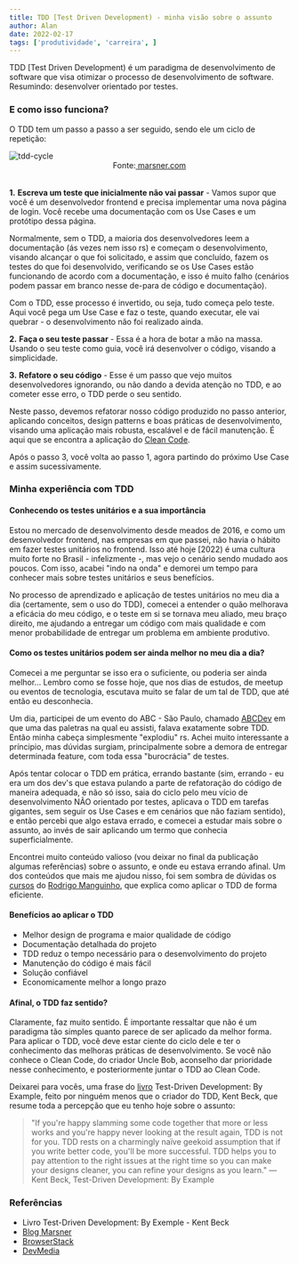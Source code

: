```yaml
---
title: TDD [Test Driven Development) - minha visão sobre o assunto
author: Alan
date: 2022-02-17
tags: ['produtividade', 'carreira', ]
---
```


<!-- Introduction to my blog post -->

TDD [Test Driven Development) é um paradigma de desenvolvimento de software que visa otimizar o processo de desenvolvimento de software. Resumindo: desenvolver orientado por testes.

### E como isso funciona?

O TDD tem um passo a passo a ser seguido, sendo ele um ciclo de repetição:

<img src="https://marsner.com/wp-content/uploads/test-driven-development-TDD.png" style="display:flex;margin:auto;" alt="tdd-cycle">
<span style="display:flex;justify-content:center;margin-bottom:2rem;">Fonte: <a href="https://marsner.com" target="_blank" rel="noopener noreferrer">&nbsp;marsner.com</a>
</span>

**1.** __Escreva um teste que inicialmente não vai passar__ - Vamos supor que você é um desenvolvedor frontend e precisa implementar uma nova página de login. Você recebe uma documentação com os Use Cases e um protótipo dessa página.

Normalmente, sem o TDD, a maioria dos desenvolvedores leem a documentação (ás vezes nem isso rs) e começam o desenvolvimento, visando alcançar o que foi solicitado, e assim que concluído, fazem os testes do que foi desenvolvido, verificando se os Use Cases estão funcionando de acordo com a documentação, e isso é muito falho (cenários podem passar em branco nesse de-para de código e documentação).

Com o TDD, esse processo é invertido, ou seja, tudo começa pelo teste. Aqui você pega um Use Case e faz o teste, quando executar, ele vai quebrar - o desenvolvimento não foi realizado ainda.

**2.** __Faça o seu teste passar__ - Essa é a hora de botar a mão na massa. Usando o seu teste como guia, você irá desenvolver o código, visando a simplicidade.

**3.** __Refatore o seu código__ - Esse é um passo que vejo muitos desenvolvedores ignorando, ou não dando a devida atenção no TDD, e ao cometer esse erro, o TDD perde o seu sentido.

Neste passo, devemos refatorar nosso código produzido no passo anterior, aplicando conceitos, design patterns e boas práticas de desenvolvimento, visando uma aplicação mais robusta, escalável e de fácil manutenção. É aqui que se encontra a aplicação do [Clean Code](https://garywoodfine.com/what-is-clean-code/).

Após o passo 3, você volta ao passo 1, agora partindo do próximo Use Case e assim sucessivamente.


### Minha experiência com TDD

#### Conhecendo os testes unitários e a sua importância


Estou no mercado de desenvolvimento desde meados de 2016, e como um desenvolvedor frontend, nas empresas em que passei, não havia o hábito em fazer testes unitários no frontend. Isso até hoje [2022) é uma cultura muito forte no Brasil - infelizmente -, mas vejo o cenário sendo mudado aos poucos. Com isso, acabei "indo na onda" e demorei um tempo para conhecer mais sobre testes unitários e seus benefícios.

No processo de aprendizado e aplicação de testes unitários no meu dia a dia (certamente, sem o uso do TDD), comecei a entender o quão melhorava a eficácia do meu código, e o teste em si se tornava meu aliado, meu braço direito, me ajudando a entregar um código com mais qualidade e com menor probabilidade de entregar um problema em ambiente produtivo.


#### Como os testes unitários podem ser ainda melhor no meu dia a dia?


Comecei a me perguntar se isso era o suficiente, ou poderia ser ainda melhor... Lembro como se fosse hoje, que nos dias de estudos, de meetup ou eventos de tecnologia, escutava muito se falar de um tal de TDD, que até então eu desconhecia.

Um dia, participei de um evento do ABC - São Paulo, chamado [ABCDev](https://abcdevelopers.org/) em que uma das paletras na qual eu assisti, falava exatamente sobre TDD. Então minha cabeça simplesmente "explodiu" rs. Achei muito interessante a príncipio, mas dúvidas surgiam, principalmente sobre a demora de entregar determinada feature, com toda essa "burocrácia" de testes.

Após tentar colocar o TDD em prática, errando bastante (sim, errando - eu era um dos dev's que estava pulando a parte de refatoração do código de maneira adequada, e não só isso, saia do ciclo pelo meu vício de desenvolvimento NÃO orientado por testes, aplicava o TDD em tarefas gigantes, sem seguir os Use Cases e em cenários que não faziam sentido), e então percebi que algo estava errado, e comecei a estudar mais sobre o assunto, ao invés de sair aplicando um termo que conhecia superficialmente.

Encontrei muito conteúdo valioso (vou deixar no final da publicação algumas referências) sobre o assunto, e onde eu estava errando afinal. Um dos conteúdos que mais me ajudou nisso, foi sem sombra de dúvidas os [cursos](https://rmanguinho.github.io/) do [Rodrigo Manguinho](https://www.linkedin.com/in/rmanguinho), que explica como aplicar o TDD de forma eficiente.

#### Benefícios ao aplicar o TDD


* Melhor design de programa e maior qualidade de código
* Documentação detalhada do projeto
* TDD reduz o tempo necessário para o desenvolvimento do projeto
* Manutenção do código é mais fácil
* Solução confiável
* Economicamente melhor a longo prazo


#### Afinal, o TDD faz sentido?


Claramente, faz muito sentido. É importante ressaltar que não é um paradigma tão simples quanto parece de ser aplicado da melhor forma. Para aplicar o TDD, você deve estar ciente do ciclo dele e ter o conhecimento das melhoras práticas de desenvolvimento. Se você não conhece o Clean Code, do criador Uncle Bob, aconselho dar prioridade nesse conhecimento, e posteriormente juntar o TDD ao Clean Code.

Deixarei para vocês, uma frase do [livro](https://www.amazon.com.br/Test-Driven-Development-Kent-Beck/dp/0321146530/ref=asc_df_0321146530/?tag=googleshopp00-20&linkCode=df0&hvadid=379787788238&hvpos=&hvnetw=g&hvrand=3024373226955168733&hvpone=&hvptwo=&hvqmt=&hvdev=c&hvdvcmdl=&hvlocint=&hvlocphy=1001773&hvtargid=pla-448095042394&psc=1) Test-Driven Development: By Example, feito por ninguém menos que o criador do TDD, Kent Beck, que resume toda a percepção que eu tenho hoje sobre o assunto:


> "If you're happy slamming some code together that more or less works and you're happy never looking at the
>  result again, TDD is not for you. TDD rests on a charmingly naïve geekoid assumption that if you write
> better  code, you'll be more successful. TDD helps you to pay attention to the right issues at the right time
> so you  can make your designs cleaner, you can refine your designs as you learn."
> ― Kent Beck, Test-Driven Development: By Example

### Referências

* Livro Test-Driven Development: By Exemple - Kent Beck
* [Blog Marsner](https://marsner.com/blog/why-test-driven-development-tdd/)
* [BrowserStack](https://www.browserstack.com/guide/what-is-test-driven-development)
* [DevMedia](https://www.devmedia.com.br/test-driven-development-tdd-simples-e-pratico/18533)
